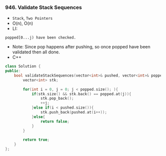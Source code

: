 ### 946. Validate Stack Sequences
* `Stack`, `Two Pointers`
* O(n), O(n)
* LI: 
```
popped[0...j) have been checked.
```
* Note: Since pop happens after pushing, so once popped have been validated then all done.
* C++
```cpp
class Solution {
public:
    bool validateStackSequences(vector<int>& pushed, vector<int>& popped) {
        vector<int> stk;
        
        for(int i = 0, j = 0; j < popped.size(); ){
            if(stk.size() && stk.back() == popped.at(j)){
                stk.pop_back();
                ++j;
            }else if(i < pushed.size()){
                stk.push_back(pushed.at(i++));
            }else{
                return false;    
            }
        }        
        
        return true;
    }
};
```
